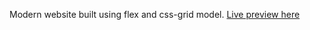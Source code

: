 Modern website built using flex and css-grid model.
[Live preview here ](https://modern-css-grid-flex.netlify.app/)
